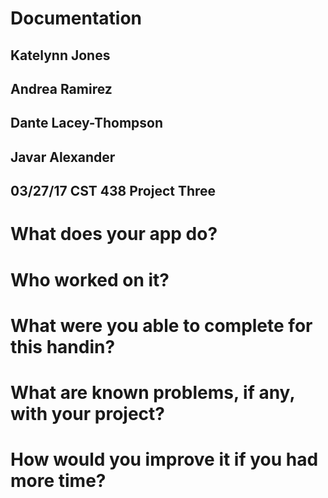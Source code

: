 # Documentation

## Katelynn Jones
## Andrea Ramirez 
## Dante Lacey-Thompson
## Javar Alexander
## 03/27/17 CST 438 Project Three

# What does your app do?


# Who worked on it?


# What were you able to complete for this handin?


# What are known problems, if any, with your project?



# How would you improve it if you had more time?
